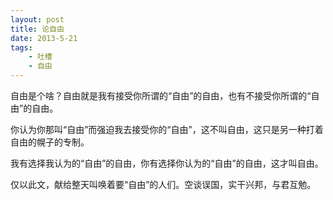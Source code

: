 ```yaml
---
layout: post
title: 论自由
date: 2013-5-21
tags:
    - 吐槽
    - 自由
---
```



自由是个啥？自由就是我有接受你所谓的“自由”的自由，也有不接受你所谓的“自由”的自由。

你认为你那叫“自由”而强迫我去接受你的“自由”，这不叫自由，这只是另一种打着自由的幌子的专制。

我有选择我认为的“自由”的自由，你有选择你认为的“自由”的自由，这才叫自由。

仅以此文，献给整天叫唤着要“自由”的人们。空谈误国，实干兴邦，与君互勉。